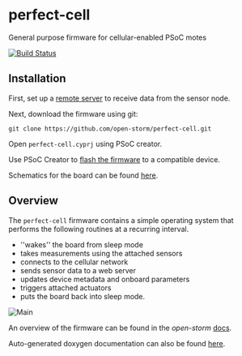 # perfect-cell

General purpose firmware for cellular-enabled PSoC motes

[![Build Status](http://ec2-54-244-212-4.us-west-2.compute.amazonaws.com:8080/buildStatus/icon?job=perfect-cell%20ci)](http://ec2-54-244-212-4.us-west-2.compute.amazonaws.com:8080/job/perfect-cell%20ci/)

## Installation

First, set up a [remote server](https://github.com/open-storm/docs.open-storm.org/wiki/Setting-up-the-server-environment) to receive data from the sensor node.

Next, download the firmware using git:

```
git clone https://github.com/open-storm/perfect-cell.git
```

Open `perfect-cell.cyprj` using PSoC creator.

Use PSoC Creator to [flash the firmware](https://github.com/open-storm/docs.open-storm.org/wiki/Using-PSoC-Creator) to a compatible device.

Schematics for the board can be found [here](https://github.com/open-storm/open-storm-hardware).

## Overview

The `perfect-cell` firmware contains a simple operating system that performs the following routines at a recurring interval.

* ''wakes'' the board from sleep mode
* takes measurements using the attached sensors
* connects to the cellular network
* sends sensor data to a web server
* updates device metadata and onboard parameters
* triggers attached actuators
* puts the board back into sleep mode.

![Main](https://s3.us-east-2.amazonaws.com/mdbartos-img/open-storm/main_diagram.svg)

An overview of the firmware can be found in the _open-storm_ [docs](https://github.com/open-storm/docs.open-storm.org/wiki/Firmware).

Auto-generated doxygen documentation can also be found [here](http://open-docs.s3-website-us-west-2.amazonaws.com).
